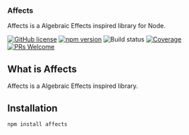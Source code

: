 ### Affects

Affects is a Algebraic Effects inspired library for Node.

[![GitHub license](https://img.shields.io/badge/license-MIT-blue.svg)](https://github.com/reaktivo/affects/blob/master/LICENSE)
[![npm version](https://img.shields.io/npm/v/affects.svg?style=flat)](https://www.npmjs.com/package/affects)
![Build status](https://github.com/github/reaktivo/affects/workflows/main.yml/badge.svg)
[![Coverage](https://img.shields.io/codecov/c/github/reaktivo/affects.svg)](https://codecov.io/gh/reaktivo/react-nest)
[![PRs Welcome](https://img.shields.io/badge/PRs-welcome-brightgreen.svg)](https://github.com/reaktivo/affects/compare)

## What is Affects

Affects is a Algebraic Effects inspired library.

## Installation

`npm install affects`